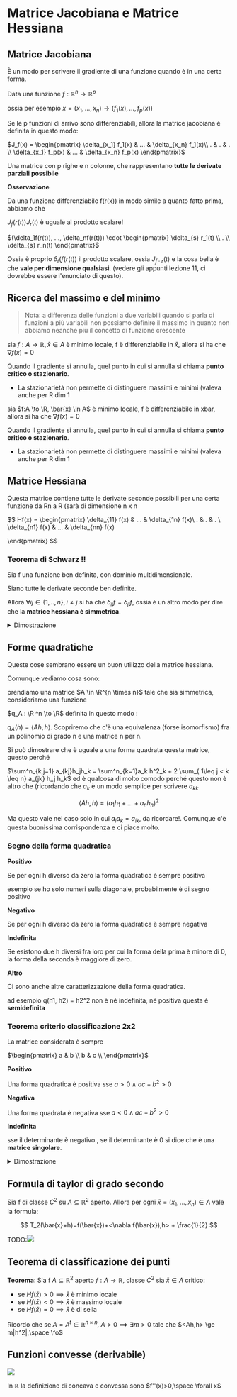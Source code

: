 # Matrice Jacobiana e Matrice Hessiana

## Matrice Jacobiana

È un modo per scrivere il gradiente di una funzione quando è in una certa forma.

Data una funzione $f: \mathbb{R}^n \to \mathbb{R}^p$

ossia per esempio $x=(x_1,...,x_n) \to(f_1(x),...,f_p(x))$

Se le p funzioni di arrivo sono differenziabili, allora la matrice jacobiana è definita in questo modo:

$J_f(x) = \begin{pmatrix} \delta_{x_1} f_1(x) & ... & \delta_{x_n} f_1(x)\\ . & . & . \\ \delta_{x_1} f_p(x) & ... & \delta_{x_n} f_p(x) \end{pmatrix}$

Una matrice con p righe e n colonne, che rappresentano **tutte le derivate parziali possibile**

**Osservazione**

Da una funzione differenziabile f(r(x)) in modo simile a quanto fatto prima, abbiamo che 

$J_f(r(t)) J_r(t)$ è uguale al prodotto scalare!

$(\delta_1f(r(t)), ..., \delta_nf(r(t))) \cdot \begin{pmatrix} \delta_{s} r_1(t) \\ . \\ \delta_{s} r_n(t) \end{pmatrix}$

Ossia è proprio $\delta_t(f(r(t))$ il prodotto scalare, ossia $J_{f \cdot r}(t)$ e la cosa bella è che **vale per dimensione qualsiasi**. (vedere gli appunti lezione 11, ci dovrebbe essere l'enunciato di questo).


## Ricerca del massimo e del minimo

> Nota: a differenza delle funzioni a due variabili quando si parla di funzioni a più variabili non possiamo definire il massimo in quanto non abbiamo neanche più il concetto di funzione crescente

sia $f:A \to \mathbb{R}, \bar{x} \in A$ è minimo locale, f è differenziabile in $\bar{x}$, allora si ha che $\nabla f(\bar{x}) = 0$

Quando il gradiente si annulla, quel punto in cui si annulla si chiama **punto critico o stazionario**.

- La stazionarietà non permette di distinguere massimi e minimi (valeva anche per R dim 1


sia $f:A \to \R, \bar{x} \in A$ è minimo locale, f è differenziabile in xbar, allora si ha che $\nabla f(\bar{x}) = 0$

Quando il gradiente si annulla, quel punto in cui si annulla si chiama **punto critico o stazionario**.

- La stazionarietà non permette di distinguere massimi e minimi (valeva anche per R dim 1

## Matrice Hessiana

Questa matrice contiene tutte le derivate seconde possibili per una certa funzione da Rn a R (sarà di dimensione n x n

$$
Hf(x) = \begin{pmatrix}
\delta_{11} f(x) & ... & \delta_{1n} f(x)\\
. & . & . \\
\delta_{n1} f(x) & ... & \delta_{nn} f(x)

\end{pmatrix}
$$

### Teorema di Schwarz !!

Sia f una funzione ben definita, con dominio multidimensionale.

Siano tutte le derivate seconde ben definite.

Allora $\forall ij \in \{1,..,n\}, i \neq j$ si ha che $\delta_{ij}f = \delta_{ji}f$, ossia è un altro modo per dire che la **matrice hessiana è simmetrica**. 

<details>
<summary>
Dimostrazione
</summary>


l'idea principale è utilizzare qualcosa di simile alla differenziabilità per continuità e derivabilità parziale.
    
Considero 

$g(h) = f(x + h, y+h) + f(x, y) - f(x + h,y) - f(x, y + h)$

poi considero 

$u(t) = f(x + t, y+h) + f(x, y) - f(x + t,y) - f(x, y + h)$ e utilizzando lagrange due volte ottengo che 

$g(h) = \delta_{xy}f(x + ah, y + bh)h^2$

Lo faccio ancora per il simmetrico  (cioè costruendomi una funzione v(t) che vari a seconda della y e mi trovo che 

$g(h) = \delta_{yx}f(x + ah, y + bh)h^2$

Faccio il limite per h tendente a 0, dividendo per la stessa variabile, e trovo che sono esattamente uguali.

cioè 

$\lim_{h \to 0} \dfrac{\delta_{yx}f(x + ah, y + bh)h^2}{h^2} = \lim_{h \to 0} \delta_{yx}f(x + ah, y + bh)=  \delta_{yx}f(x,y)$  l'ultimo uguale è giustificabile per la continuità della funzione f (basta aprire e controllare 🙂).

</details>

## Forme quadratiche

Queste cose sembrano essere un buon utilizzo della matrice hessiana. 

Comunque vediamo cosa sono:

prendiamo una matrice $A \in \R^{n \times n}$ tale che sia simmetrica, consideriamo una funzione 

$q_A : \R ^n \to \R$ definita in questo modo : 

$q_A(h) =  \langle Ah, h\rangle$. Scopriremo che c'è una equivalenza (forse isomorfismo) fra un polinomio di grado n e una matrice n per n.

Si può dimostrare che è uguale a una forma quadrata questa matrice, questo perché

$\sum^n_{k,j=1} a_{kj}h_jh_k = \sum^n_{k=1}a_k h^2_k + 2 \sum_{ 1\leq j < k \leq n} a_{jk} h_j h_k$ ed è qualcosa di molto comodo perché questo non è altro che  (ricordando che $a_k$  è un modo semplice per scrivere $a_{kk}$

$$
\langle Ah, h\rangle = (a_1h_1 + ...+ a_nh_n)^2
$$

Ma questo vale nel caso solo in cui $a_ia_k = a_{ik}$, da ricordare!. Comunque c'è questa buonissima corrispondenza e ci piace molto.

### Segno della forma quadratica

**Positivo**

Se per ogni h diverso da zero la forma quadratica è sempre positiva 

esempio se ho solo numeri sulla diagonale, probabilmente è di segno positivo

**Negativo**

Se per ogni h diverso da zero la forma quadratica è sempre negativa

**Indefinita** 

Se esistono due h diversi fra loro per cui la forma della prima è minore di 0, la forma della seconda è maggiore di zero.

**Altro**

Ci sono anche altre caratterizzazione della forma quadratica. 

ad esempio q(h1, h2) = h2^2 non è né indefinita, né positiva questa è **semidefinita**

### Teorema criterio classificazione 2x2

La matrice considerata è sempre 

$\begin{pmatrix} a & b \\ b & c \\ \end{pmatrix}$

**Positivo** 

Una forma quadratica è positiva sse $a > 0 \land ac - b^2 > 0$

**Negativa**

Una forma quadrata è negativa sse  $a < 0 \land ac - b^2 > 0$

**Indefinita**

sse il determinante è negativo., se il determinante è 0 si dice che è una **matrice singolare**. 

    
<details>
<summary>
Dimostrazione
</summary>

vogliamo dimostrare un sse, andiamo per le due frecce.

$\implies$

Se pongo h = (1, 0) ottengo $a > 0$ quindi deve essere così altrimenti assurdo.

se pongo h = (h,1)  (nota questi due h sono diversi) ottengo $ah ^2 + 2bh + c$ che è sempre positivo quando il determinante è negativo, quindi verificato

$\impliedby$

Se $h_2 = 0$ ottengo $ah^2_1 > 0$ vero perché a > 0 e ho un quadrato in R 

Se $h_2 \neq 0$, allora raccogliendo un h2 e ponendo $e = \dfrac{h1}{h2}$, ottengo 

$q(h) = ae^2 + 2be + c > 0$ (già diviso per h2 alla seconda), prendendo il determinante ho che è $b^2 - ac$ , che è sempre minore di 0, quindi sempre vera.

</details>

## Formula di taylor di grado secondo

Sia f di classe $C^2$ su $A\subseteq \mathbb{R}^2$ aperto. Allora per ogni $\bar{x}=(x_1,\dots,x_n)\in A$  vale la formula:

$$
T_2(\bar{x}+h)=f(\bar{x})+<\nabla f(\bar{x}),h> + \frac{1}{2} 
$$

TODO:![](vx_images/569811914268678.png)

## Teorema di classificazione dei punti

**Teorema**: Sia f $A\subseteq \mathbb{R}^2$ aperto $f:A \to \mathbb{R}$, classe $C^2$ sia $\bar{x}\in A$ critico:
- se $Hf(\bar{x})>0\implies \bar{x}$  è minimo locale
- se $Hf(\bar{x})<0\implies \bar{x}$  è massimo locale
- se $Hf(\bar{x})=0\implies \bar{x}$  è di sella


Ricordo che se $A= A^t\in\mathbb{R}^{n\times n}$, $A>0\implies \exists m>0$  tale che $<Ah,h> \ge m|h^2|,\space \fo$



## Funzioni convesse (derivabile)


![](vx_images/243313216268678.png)


In $\mathbb{R}$ la definizione di concava e convessa sono $f''(x)>0,\space \forall x$ 